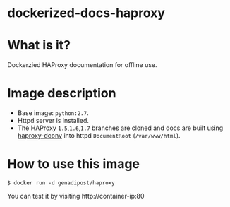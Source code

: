 # dockerized-docs-haproxy

# What is it?
Dockerzied HAProxy documentation for offline use.

# Image description #
- Base image: `python:2.7`.
- Httpd server is installed.
- The HAProxy `1.5`,`1.6`,`1.7` branches are cloned and docs are built using [haproxy-dconv](https://github.com/cbonte/haproxy-dconv) into httpd `DocumentRoot` (`/var/www/html`).

# How to use this image #

```console
$ docker run -d genadipost/haproxy
```
You can test it by visiting http://container-ip:80
